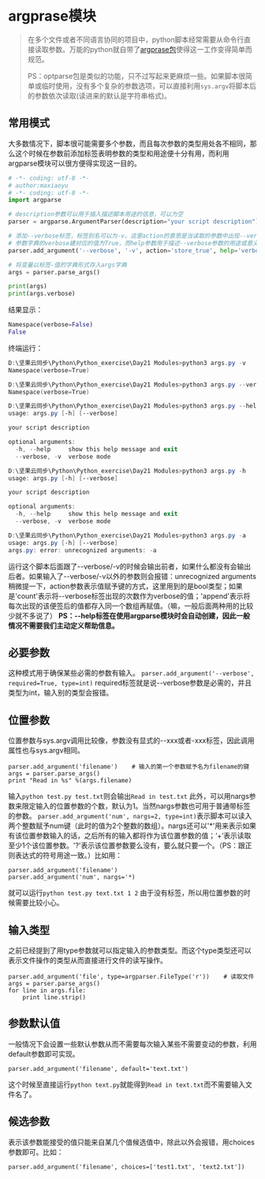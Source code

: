 # argprase模块

>在多个文件或者不同语言协同的项目中，python脚本经常需要从命令行直接读取参数。万能的python就自带了[argprase包](https://docs.python.org/2/howto/argparse.html)使得这一工作变得简单而规范。
>
>PS：optparse包是类似的功能，只不过写起来更麻烦一些。如果脚本很简单或临时使用，没有多个复杂的参数选项，可以直接利用`sys.argv`将脚本后的参数依次读取(读进来的默认是字符串格式)。

## 常用模式

大多数情况下，脚本很可能需要多个参数，而且每次参数的类型用处各不相同，那么这个时候在参数前添加标签表明参数的类型和用途便十分有用，而利用argparse模块可以很方便得实现这一目的。

```python
# -*- coding: utf-8 -*-
# author:maxiaoyu
# -*- coding: utf-8 -*-
import argparse

# description参数可以用于插入描述脚本用途的信息，可以为空
parser = argparse.ArgumentParser(description="your script description")

# 添加--verbose标签，标签别名可以为-v，这里action的意思是当读取的参数中出现--verbose/-v的时候
# 参数字典的verbose建对应的值为True，而help参数用于描述--verbose参数的用途或意义。
parser.add_argument('--verbose', '-v', action='store_true', help='verbose mode')

# 将变量以标签-值的字典形式存入args字典
args = parser.parse_args()

print(args)
print(args.verbose)
```

结果显示：

```python
Namespace(verbose=False)
False
```

终端运行：

```powershell
D:\坚果云同步\Python\Python_exercise\Day21 Modules>python3 args.py -v
Namespace(verbose=True)

D:\坚果云同步\Python\Python_exercise\Day21 Modules>python3 args.py --verbose
Namespace(verbose=True)

D:\坚果云同步\Python\Python_exercise\Day21 Modules>python3 args.py --help
usage: args.py [-h] [--verbose]

your script description

optional arguments:
  -h, --help     show this help message and exit
  --verbose, -v  verbose mode

D:\坚果云同步\Python\Python_exercise\Day21 Modules>python3 args.py -h
usage: args.py [-h] [--verbose]

your script description

optional arguments:
  -h, --help     show this help message and exit
  --verbose, -v  verbose mode

D:\坚果云同步\Python\Python_exercise\Day21 Modules>python3 args.py -a
usage: args.py [-h] [--verbose]
args.py: error: unrecognized arguments: -a
```

运行这个脚本后面跟了--verbose/-v的时候会输出前者，如果什么都没有会输出后者。如果输入了--verbose/-v以外的参数则会报错：unrecognized arguments
稍微提一下，action参数表示值赋予键的方式，这里用到的是bool类型；如果是'count'表示将--verbose标签出现的次数作为verbose的值；'append'表示将每次出现的该便签后的值都存入同一个数组再赋值。（嘛，一般后面两种用的比较少就不多说了）
**PS：--help标签在使用argparse模块时会自动创建，因此一般情况不需要我们主动定义帮助信息。**

## 必要参数

这种模式用于确保某些必需的参数有输入。
`parser.add_argument('--verbose', required=True, type=int)`
required标签就是说--verbose参数是必需的，并且类型为int，输入别的类型会报错。

## 位置参数

位置参数与sys.argv调用比较像，参数没有显式的--xxx或者-xxx标签，因此调用属性也与sys.argv相同。

```
parser.add_argument('filename')    # 输入的第一个参数赋予名为filename的键
args = parser.parse_args()
print "Read in %s" %(args.filename)
```

输入`python test.py test.txt`则会输出`Read in test.txt`
此外，可以用nargs参数来限定输入的位置参数的个数，默认为1。当然nargs参数也可用于普通带标签的参数。
`parser.add_argument('num', nargs=2, type=int)`表示脚本可以读入两个整数赋予num键（此时的值为2个整数的数组）。nargs还可以'*'用来表示如果有该位置参数输入的话，之后所有的输入都将作为该位置参数的值；‘+’表示读取至少1个该位置参数。'?'表示该位置参数要么没有，要么就只要一个。（PS：跟正则表达式的符号用途一致。）比如用：

```
parser.add_argument('filename')
parser.add_argument('num', nargs='*)
```

就可以运行`python test.py text.txt 1 2`
由于没有标签，所以用位置参数的时候需要比较小心。

## 输入类型

之前已经提到了用type参数就可以指定输入的参数类型。而这个type类型还可以表示文件操作的类型从而直接进行文件的读写操作。

```
parser.add_argument('file', type=argparser.FileType('r'))    # 读取文件
args = parser.parse_args()
for line in args.file:
    print line.strip()
```

## 参数默认值

一般情况下会设置一些默认参数从而不需要每次输入某些不需要变动的参数，利用default参数即可实现。

```
parser.add_argument('filename', default='text.txt')
```

这个时候至直接运行`python text.py`就能得到`Read in text.txt`而不需要输入文件名了。

## 候选参数

表示该参数能接受的值只能来自某几个值候选值中，除此以外会报错，用choices参数即可。比如：

```
parser.add_argument('filename', choices=['test1.txt', 'text2.txt'])
```